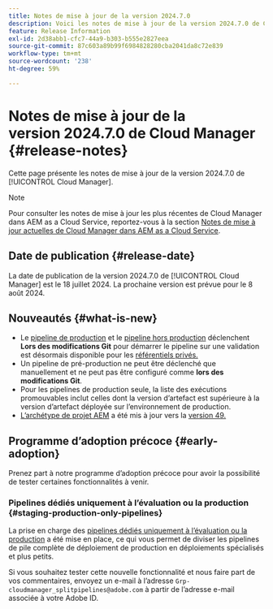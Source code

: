 ```yaml
---
title: Notes de mise à jour de la version 2024.7.0
description: Voici les notes de mise à jour de la version 2024.7.0 de Cloud Manager.
feature: Release Information
exl-id: 2d38abb1-cfc7-44a9-b303-b555e2827eea
source-git-commit: 87c603a89b99f6984828280cba2041da8c72e839
workflow-type: tm+mt
source-wordcount: '238'
ht-degree: 59%

---
```



# Notes de mise à jour de la version 2024.7.0 de Cloud Manager {#release-notes}

Cette page présente les notes de mise à jour de la version 2024.7.0 de [!UICONTROL Cloud Manager].

>[!NOTE]
>
>Pour consulter les notes de mise à jour les plus récentes de Cloud Manager dans AEM as a Cloud Service, reportez-vous à la section [Notes de mise à jour actuelles de Cloud Manager dans AEM as a Cloud Service](https://experienceleague.adobe.com/docs/experience-manager-cloud-service/content/implementing/using-cloud-manager/release-notes-cloud-manager/release-notes-cm-current.html?lang=fr).

## Date de publication {#release-date}

La date de publication de la version 2024.7.0 de [!UICONTROL Cloud Manager] est le 18 juillet 2024. La prochaine version est prévue pour le 8 août 2024.

## Nouveautés {#what-is-new}

* Le [pipeline de production](/help/using/production-pipelines.md#adding-production-pipeline) et le [pipeline hors production](/help/using/non-production-pipelines.md#adding-non-production-pipeline) déclenchent **Lors des modifications Git** pour démarrer le pipeline sur une validation est désormais disponible pour les [référentiels privés.](/help/managing-code/private-repositories.md)
* Un pipeline de pré-production ne peut être déclenché que manuellement et ne peut pas être configuré comme **lors des modifications Git**.
* Pour les pipelines de production seule, la liste des exécutions promouvables inclut celles dont la version d’artefact est supérieure à la version d’artefact déployée sur l’environnement de production.
* [L’archétype de projet AEM](https://experienceleague.adobe.com/docs/experience-manager-core-components/using/developing/archetype/overview.html?lang=fr) a été mis à jour vers la [version 49.](https://github.com/adobe/aem-project-archetype/tree/aem-project-archetype-49)


## Programme d’adoption précoce {#early-adoption}

Prenez part à notre programme d’adoption précoce pour avoir la possibilité de tester certaines fonctionnalités à venir.

### Pipelines dédiés uniquement à l’évaluation ou la production {#staging-production-only-pipelines}

La prise en charge des [pipelines dédiés uniquement à l’évaluation ou la production](/help/using/stage-prod-only.md) a été mise en place, ce qui vous permet de diviser les pipelines de pile complète de déploiement de production en déploiements spécialisés et plus petits.

Si vous souhaitez tester cette nouvelle fonctionnalité et nous faire part de vos commentaires, envoyez un e-mail à l’adresse `Grp-cloudmanager_splitpipelines@adobe.com` à partir de l’adresse e-mail associée à votre Adobe ID.
